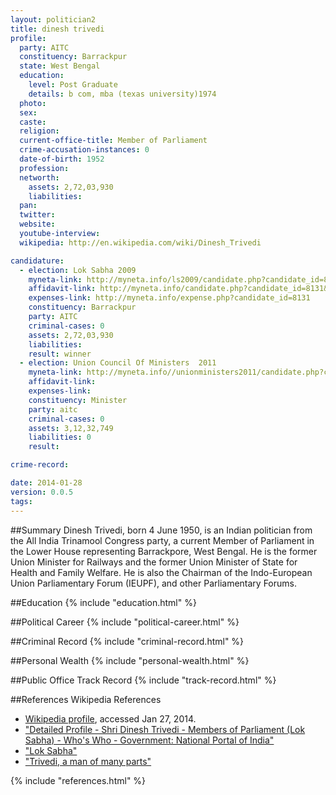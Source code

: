 ```yaml
---
layout: politician2
title: dinesh trivedi
profile: 
  party: AITC
  constituency: Barrackpur
  state: West Bengal
  education: 
    level: Post Graduate
    details: b com, mba (texas university)1974
  photo: 
  sex: 
  caste: 
  religion: 
  current-office-title: Member of Parliament
  crime-accusation-instances: 0
  date-of-birth: 1952
  profession: 
  networth: 
    assets: 2,72,03,930
    liabilities: 
  pan: 
  twitter: 
  website: 
  youtube-interview: 
  wikipedia: http://en.wikipedia.com/wiki/Dinesh_Trivedi

candidature: 
  - election: Lok Sabha 2009
    myneta-link: http://myneta.info/ls2009/candidate.php?candidate_id=8131
    affidavit-link: http://myneta.info/candidate.php?candidate_id=8131&scan=original
    expenses-link: http://myneta.info/expense.php?candidate_id=8131
    constituency: Barrackpur 
    party: AITC
    criminal-cases: 0
    assets: 2,72,03,930
    liabilities: 
    result: winner 
  - election: Union Council Of Ministers  2011
    myneta-link: http://myneta.info//unionministers2011/candidate.php?candidate_id=32
    affidavit-link: 
    expenses-link: 
    constituency: Minister 
    party: aitc
    criminal-cases: 0
    assets: 3,12,32,749
    liabilities: 0
    result:  

crime-record: 

date: 2014-01-28
version: 0.0.5
tags: 
---
```

##Summary
Dinesh Trivedi, born 4 June 1950, is an Indian politician from the All India Trinamool Congress party, a current Member of Parliament in the Lower House representing Barrackpore, West Bengal. He is the former Union Minister for Railways and the former Union Minister of State for Health and Family Welfare. He is also the Chairman of the Indo-European Union Parliamentary Forum (IEUPF), and other Parliamentary Forums.




##Education
{% include "education.html" %}


##Political Career
{% include "political-career.html" %}


##Criminal Record
{% include "criminal-record.html" %}


##Personal Wealth
{% include "personal-wealth.html" %}


##Public Office Track Record
{% include "track-record.html" %}


##References
Wikipedia References
- [Wikipedia profile]({{page.profile.wikipedia}}), accessed Jan 27, 2014.
- ["Detailed Profile - Shri Dinesh Trivedi - Members of Parliament (Lok Sabha) - Who's Who - Government: National Portal of India"][wiki1]
- ["Lok Sabha"][wiki2]
- ["Trivedi, a man of many parts"][wiki3]

[wiki1]: http://india.gov.in/govt/loksabhampbiodata.php?mpcode=4487
[wiki2]: http://164.100.47.132/LssNew/Members/Biography.aspx?mpsno=4487
[wiki3]: http://www.rediff.com/news/special/profile-trivedi-a-man-of-many-parts/20110712.htm


{% include "references.html" %}